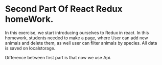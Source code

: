# Second Part Of React Redux homeWork.

In this exercise, we start introducing ourselves to Redux in react. 
In this homework, students needed to make a page, where User can add new animals and delete them, as well user can filter animals by species. All data is saved on localstorage.

Difference between first part is that now we use Api.
